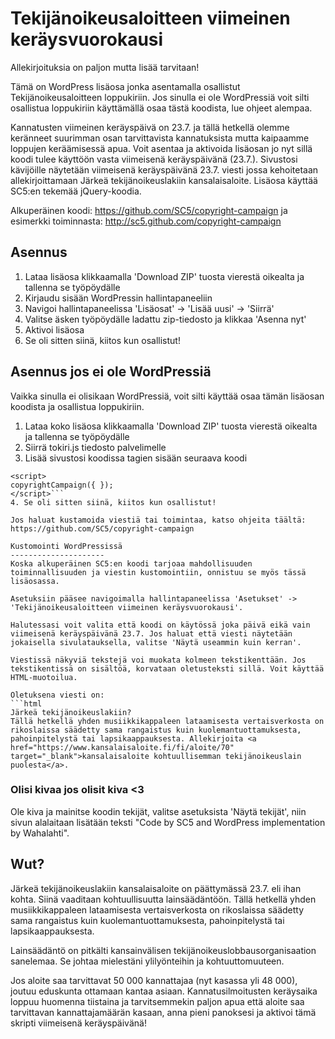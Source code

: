 Tekijänoikeusaloitteen viimeinen keräysvuorokausi
====================================
Allekirjoituksia on paljon mutta lisää tarvitaan!

Tämä on WordPress lisäosa jonka asentamalla osallistut Tekijänoikeusaloitteen loppukiriin. Jos sinulla ei ole WordPressiä voit silti osallistua loppukiriin käyttämällä osaa tästä koodista, lue ohjeet alempaa.

Kannatusten viimeinen keräyspäivä on 23.7. ja tällä hetkellä olemme keränneet suurimman osan tarvittavista kannatuksista mutta kaipaamme loppujen keräämisessä apua. Voit asentaa ja aktivoida lisäosan jo nyt sillä koodi tulee käyttöön vasta viimeisenä keräyspäivänä (23.7.). Sivustosi kävijöille näytetään viimeisenä keräyspäivänä 23.7. viesti jossa kehoitetaan allekirjoittamaan Järkeä tekijänoikeuslakiin kansalaisaloite. Lisäosa käyttää SC5:en tekemää jQuery-koodia.

Alkuperäinen koodi: https://github.com/SC5/copyright-campaign ja esimerkki toiminnasta: http://sc5.github.com/copyright-campaign

Asennus
---------------------
1. Lataa lisäosa klikkaamalla 'Download ZIP' tuosta vierestä oikealta ja tallenna se työpöydälle
2. Kirjaudu sisään WordPressin hallintapaneeliin
3. Navigoi hallintapaneelissa 'Lisäosat' -> 'Lisää uusi' -> 'Siirrä'
4. Valitse äsken työpöydälle ladattu zip-tiedosto ja klikkaa 'Asenna nyt'
5. Aktivoi lisäosa
6. Se oli sitten siinä, kiitos kun osallistut!

Asennus jos ei ole WordPressiä
---------------------
Vaikka sinulla ei olisikaan WordPressiä, voit silti käyttää osaa tämän lisäosan koodista ja osallistua loppukiriin.

1. Lataa koko lisäosa klikkaamalla 'Download ZIP' tuosta vierestä oikealta ja tallenna se työpöydälle
2. Siirrä tokiri.js tiedosto palvelimelle
3. Lisää sivustosi koodissa <head> tagien sisään seuraava koodi
```<script type="text/javascript" src="polku/sinne/missä/tokiri.js/on" charset="UTF-8"></script>
<script>
copyrightCampaign({ });
</script>```
4. Se oli sitten siinä, kiitos kun osallistut!

Jos haluat kustamoida viestiä tai toimintaa, katso ohjeita täältä: https://github.com/SC5/copyright-campaign

Kustomointi WordPressissä
---------------------
Koska alkuperäinen SC5:en koodi tarjoaa mahdollisuuden toiminnallisuuden ja viestin kustomointiin, onnistuu se myös tässä lisäosassa.

Asetuksiin pääsee navigoimalla hallintapaneelissa 'Asetukset' -> 'Tekijänoikeusaloitteen viimeinen keräysvuorokausi'.

Halutessasi voit valita että koodi on käytössä joka päivä eikä vain viimeisenä keräyspäivänä 23.7. Jos haluat että viesti näytetään jokaisella sivulatauksella, valitse 'Näytä useammin kuin kerran'.

Viestissä näkyviä tekstejä voi muokata kolmeen tekstikenttään. Jos tekstikentissä on sisältöä, korvataan oletusteksti sillä. Voit käyttää HTML-muotoilua.

Oletuksena viesti on:
```html
Järkeä tekijänoikeuslakiin?
Tällä hetkellä yhden musiikkikappaleen lataamisesta vertaisverkosta on
rikoslaissa säädetty sama rangaistus kuin kuolemantuottamuksesta,
pahoinpitelystä tai lapsikaappauksesta. Allekirjoita <a href="https://www.kansalaisaloite.fi/fi/aloite/70" target="_blank">kansalaisaloite kohtuullisemman tekijänoikeuslain puolesta</a>.
```

### Olisi kivaa jos olisit kiva <3

Ole kiva ja mainitse koodin tekijät, valitse asetuksista 'Näytä tekijät', niin sivun alalaitaan lisätään teksti "Code by SC5 and WordPress implementation by Wahalahti".

Wut?
---------------------
Järkeä tekijänoikeuslakiin kansalaisaloite on päättymässä 23.7. eli ihan kohta. Siinä vaaditaan kohtuullisuutta lainsäädäntöön. Tällä hetkellä yhden musiikkikappaleen lataamisesta vertaisverkosta on rikoslaissa säädetty sama rangaistus kuin kuolemantuottamuksesta, pahoinpitelystä tai lapsikaappauksesta. 

Lainsäädäntö on pitkälti kansainvälisen tekijänoikeuslobbausorganisaation
sanelemaa. Se johtaa mielestäni ylilyönteihin ja kohtuuttomuuteen.

Jos aloite saa tarvittavat 50 000 kannattajaa (nyt kasassa yli 48 000),
joutuu eduskunta ottamaan kantaa asiaan. Kannatusilmoitusten keräysaika
loppuu huomenna tiistaina ja tarvitsemmekin paljon apua että aloite saa
tarvittavan kannattajamäärän kasaan, anna pieni panoksesi ja aktivoi tämä skripti viimeisenä keräyspäivänä!